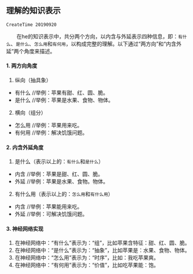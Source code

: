 ## 理解的知识表示
`CreateTime 20190920`

　　在he的知识表示中，共分两个方向，以内含与外延表示四种信息，即：`有什么`、`是什么`、`怎么用`和`有何用`，以构成完整的理解。以下通过“两方向”和“内含外延”两个角度来描述。

#### 1. 两方向角度

1. 纵向（抽具象）
  * 有什么 //举例：苹果有甜、红、圆、脆。
  * 是什么 //举例：苹果是水果、食物、物体。
2. 横向（组分）
  * 怎么用 //举例：苹果用来吃。
  * 有何用 //举例：解决饥饿问题。


#### 2. 内含外延角度

1. 是什么（表示以上的：`有什么`和`是什么`）
  * 内含 //举例：苹果是甜、红、圆、脆。
  * 外延 //举例：苹果是水果、食物。物体。
2. 有什么用（表示以上的：`怎么用`和`有什么用`）
  * 内含 //举例：苹果能用来吃。
  * 外延 //举例：可解决饥饿问题。

#### 3. 神经网络实现


1. 在神经网络中：“有什么”表示为：“组”，比如苹果含特征：甜、红、圆、脆。
2. 在神经网络中：“是什么”表示为：“抽象”，比如苹果是：水果、食物、物体。
3. 在神经网络中：“怎么用”表示为：“时序”，比如：我吃苹果爽。
4. 在神经网络中：“有何用”表示为：“价值”，比如吃苹果能：饱。
